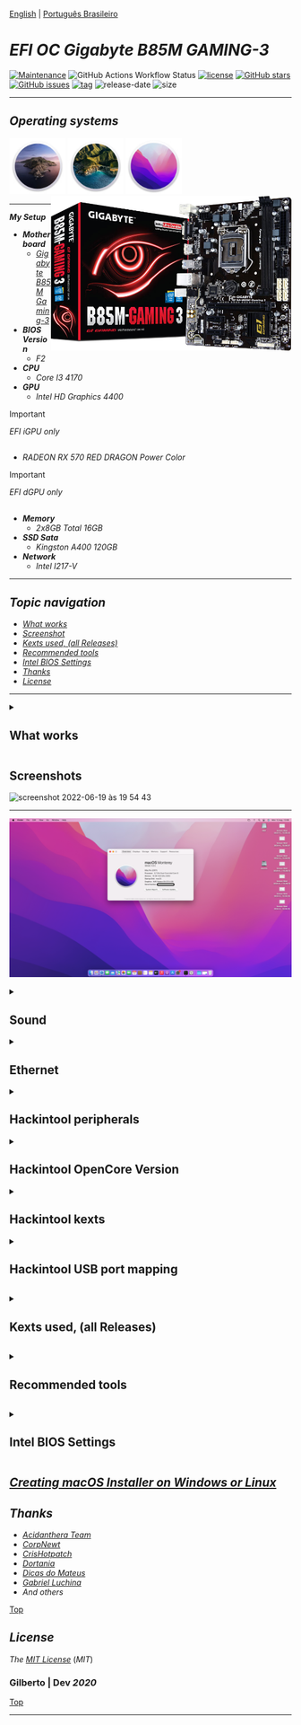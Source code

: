 [English](https://github.com/Gilberto-Mascena/B85M-GAMING-3/blob/main/README.md) |
[Português Brasileiro](https://github.com/Gilberto-Mascena/B85M-GAMING-3/blob/main/README-pt_br.md)

# *EFI OC Gigabyte B85M GAMING-3*

[![Maintenance](https://img.shields.io/badge/Maintained%3F-yes-green.svg)](https://GitHub.com/Gilberto-Mascena/B85M-GAMING-3)
![GitHub Actions Workflow Status](https://img.shields.io/github/actions/workflow/status/Gilberto-Mascena/B85M-GAMING-3/.github%2Fworkflows%2Fbuild.yml)
[![license](https://img.shields.io/github/license/Gilberto-Mascena/B85M-GAMING-3)](https://github.com/Gilberto-Mascena/B85M-GAMING-3?tab=MIT-1-ov-file)
[![GitHub stars](https://img.shields.io/github/stars/Gilberto-Mascena/B85M-GAMING-3)](https://github.com/Gilberto-Mascena/B85M-GAMING-3/stargazers)
[![GitHub issues](https://img.shields.io/github/issues/Gilberto-Mascena/B85M-GAMING-3)](https://github.com/Gilberto-Mascena/B85M-GAMING-3/issues)
[![tag](https://img.shields.io/github/v/release/Gilberto-Mascena/Z390M_GAMING?include_prereleases)](https://github.com/Gilberto-Mascena/B85M-GAMING-3/releases)
![release-date](https://img.shields.io/github/release-date/Gilberto-Mascena/B85M-GAMING-3)
![size](https://img.shields.io/github/repo-size/Gilberto-Mascena/B85M-GAMING-3)

---

## *Operating systems*

<div align="left">  
  <img width="100" src="./img/macos-catalina-icon.png" alt="macOS Catalina icons"> 
  <img width="100" src="./img/macos-big-sur-icon.png" alt="macOS Big Sur icons"> 
  <img width="100" src="./img/macos-monterey-icon.png" alt="macOS Monterey icons">   
</div>

<div>
  <img align="right" src="./img/banner.png" alt="photo B85M GAMING 3" width="430">
</div>

---

_**My Setup**_

 - _**Motherboard**_
   - [*Gigabyte B85M Gaming-3*](https://www.gigabyte.com/br/Motherboard/GA-B85M-Gaming-3-rev-10#ov)
 - _**BIOS Version**_
   - *F2*
 - _**CPU**_
   - *Core I3 4170*
 - _**GPU**_
   - *Intel HD Graphics 4400*
> [!IMPORTANT]
> _EFI iGPU only_

##
   - *RADEON RX 570 RED DRAGON Power Color*
> [!IMPORTANT]
> _EFI dGPU only_

##

 - _**Memory**_
   - *2x8GB Total 16GB*
 - _**SSD Sata**_
   - *Kingston A400 120GB*
 - _**Network**_
   - *Intel I217-V*

---

<a name="anchor"></a>

## _Topic navigation_

- [*What works*](#anchor1)
- [*Screenshot*](#anchor2)
- [*Kexts used, (all Releases)*](#anchor3)
- [*Recommended tools*](#anchor4)
- [*Intel BIOS Settings*](#anchor5)
- [*Thanks*](#anchor6)
- [*License* ](#anchor7)

---

<a id="anchor1"></a>

<details><summary><h2>What works</h2></summary>

- [x] *Video (onbord HDMI)*
- [x] *Sound*
- [x] *Network*
- [x] *USB*
- [x] *Sleep*

[Top](#anchor)
</details>

<a id="anchor2"></a>

## Screenshots

![screenshot 2022-06-19 às 19 54 43](https://user-images.githubusercontent.com/103699861/175837721-556d1306-439d-4d54-94ea-f96bef419adb.png) 

---
![about](./img/about.png)

<details><summary><h2>Sound</h2></summary>

![sound](./img/sound.png)
</details>

<details><summary><h2>Ethernet</h2></summary>

![nwtwork](./img/network.png)
</details>

<details><summary><h2>Hackintool peripherals</h2></summary>

![screenshot 2022-09-07 às 20 44 59](https://user-images.githubusercontent.com/103699861/189007640-4b0ecb58-bf56-4123-945d-c59d5a197017.png)
![peripherals](./img/peripherals.png)
</details>

<details><summary><h2>Hackintool OpenCore Version</h2></summary>

![opencore-version](./img/opencore-version.png)
</details>

<details><summary><h2>Hackintool kexts</h2></summary>

![kexts](./img/kexts.png)
</details>

<details><summary><h2>Hackintool USB port mapping</h2></summary>

![mapping-usb](./img/usb-mapping.png)

[Top](#anchor)
</details>

<a id="anchor3"></a>

<details><summary><h2>Kexts used, (all Releases)</h2></summary>

- *[`WhateverGreen.kext`](https://github.com/acidanthera/WhateverGreen)*
- *[`Lilu.kext`](https://github.com/acidanthera/Lilu)*
- *[`VirtualSMC`](https://github.com/acidanthera/VirtualSMC), only: `VirtualSMC.kext`, `SMCProcessor.kext` and `SMCSuperIO.kext`*.
- *[`IntelMausi.kext`](https://github.com/acidanthera/IntelMausi)*
- *[`CpuTscSync.kext`](https://github.com/acidanthera/CpuTscSync)*
- *[`AppleALC.kext`](https://github.com/acidanthera/AppleALC)*
- *`USBMap.kext`*

[Top](#anchor)
</details>

<a id="anchor4"></a>

<details><summary><h2>Recommended tools</h2></summary>

* Recommendation 1
  * *Use [`GenSMBIOS`](https://github.com/corpnewt/GenSMBIOS), to generate new serials for your SMBIOS in order to avoid conflicts with iServices.*
* Recommendation 2
  * *Use [`ProperTree`](https://github.com/corpnewt/ProperTree), to edit your config.plist.*     
* Recommendation 3
  * *Use [`USBMap`](https://github.com/corpnewt/USBMap), to map your USB ports, starting from OC 0.9.3, they can be mapped with XHCIPortLimit enabled in config.plist + [`USBInjectAll`](https://github.com/Sniki/OS-X-USB-Inject-All/releases).*
* Recommendation 4
  * *Extract your DSDT from windows.*
  * *Use [`SSDTTime`](https://github.com/corpnewt/SSDTTime), to generate your SSDT patches.*    
* Recommendation 5
  * *Use [`MaciASL`](https://github.com/acidanthera/MaciASL), to compile your patches into SSDT.*

[Top](#anchor)
</details>

<a id="anchor5"></a>

<details><summary><h2>Intel BIOS Settings</h2></summary>

- [*OpenCore Install Guide*](https://dortania.github.io/OpenCore-Install-Guide/config.plist/haswell.html#intel-bios-settings)

[Top](#anchor)
</details>

## [_Creating macOS Installer on Windows or Linux_](https://github.com/Gilberto-Mascena/How-to-create-a-macOS-installer-without-a-Mac)


<a id="anchor6"></a>

## *Thanks*

- [*Acidanthera Team*](https://github.com/acidanthera)
- [*CorpNewt*](https://github.com/corpnewt)
- [*CrisHotpatch*](https://t.me/crishotpatch)
- [*Dortania*](https://dortania.github.io/OpenCore-Install-Guide/config.plist/haswell.html)
- [*Dicas do Mateus*](https://www.youtube.com/c/DicasdoMateus)
- [*Gabriel Luchina*](https://www.youtube.com/c/GabrielLuchina)
- *And others*

[Top](#anchor)

<a id="anchor7"></a>

## *License* 

*The* [*MIT License*](LICENSE.md) (*MIT*)

### Gilberto | Dev _2020_

[Top](#anchor)

---